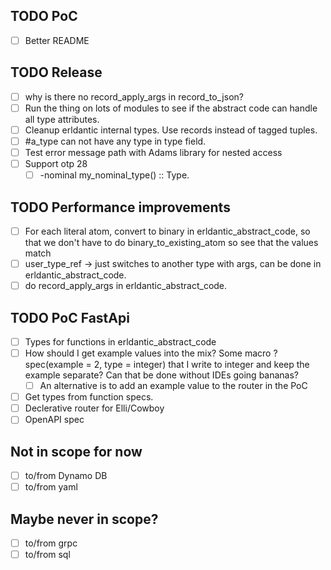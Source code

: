 ## TODO PoC
- [ ] Better README

## TODO Release
- [ ] why is there no record_apply_args in record_to_json?
- [ ] Run the thing on lots of modules to see if the abstract code can handle all type attributes.
- [ ] Cleanup erldantic internal types. Use records instead of tagged tuples.
- [ ] #a_type can not have any type in type field.
- [ ] Test error message path with Adams library for nested access
- [ ] Support otp 28
  - [ ] -nominal my_nominal_type() :: Type.

## TODO Performance improvements
- [ ] For each literal atom, convert to binary in erldantic_abstract_code, so that we don't have to do binary_to_existing_atom so see that the values match
- [ ] user_type_ref -> just switches to another type with args, can be done in erldantic_abstract_code.
- [ ] do record_apply_args in erldantic_abstract_code.

## TODO PoC FastApi
- [ ] Types for functions in erldantic_abstract_code
- [ ] How should I get example values into the mix? Some macro ?spec(example = 2, type = integer) that I write to integer and keep the example separate? Can that be done without IDEs going bananas?
  - [ ] An alternative is to add an example value to the router in the PoC
- [ ] Get types from function specs.
- [ ] Declerative router for Elli/Cowboy
- [ ] OpenAPI spec

## Not in scope for now
- [ ] to/from Dynamo DB
- [ ] to/from yaml

## Maybe never in scope?
- [ ] to/from grpc
- [ ] to/from sql
